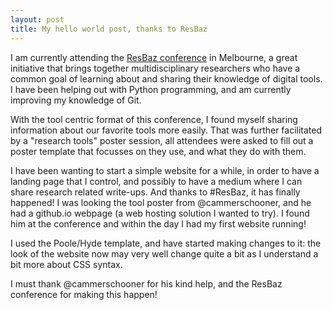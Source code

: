 ```yaml
---
layout: post
title: My hello world post, thanks to ResBaz
---
```


I am currently attending the [ResBaz conference](http://melbourne.resbaz.edu.au/conference)
in Melbourne, a great initiative that brings together multidisciplinary researchers who have a
common goal of learning about and sharing their knowledge of digital tools. I
have been helping out with Python programming, and am currently improving my
knowledge of Git.

With the tool centric format of this conference, I found myself sharing
information about our favorite tools more easily. That was further
facilitated by a "research tools" poster session, all attendees were asked to
fill out a poster template that focusses on they use, and what they do with
them.

I have been wanting to start a simple website for a while, in order to have a
landing page that I control, and possibly to have a medium where I can share
research related write-ups. And thanks to #ResBaz, it has finally happened! I
was looking the tool poster from @cammerschooner, and he had a github.io
webpage (a web hosting solution I wanted to try). I found him at the conference
and within the day I had my first website running!

I used the Poole/Hyde template, and have started making changes to it: the
look of the website now may very well change quite a bit as I understand a bit
more about CSS syntax.

I must thank @cammerschooner for his kind help, and the ResBaz conference for
making this happen!
